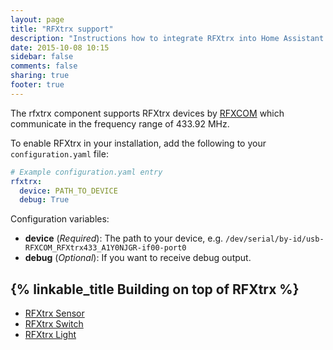 ```yaml
---
layout: page
title: "RFXtrx support"
description: "Instructions how to integrate RFXtrx into Home Assistant."
date: 2015-10-08 10:15
sidebar: false
comments: false
sharing: true
footer: true
---
```

The rfxtrx component supports RFXtrx devices by [RFXCOM](http://www.rfxcom.com) which communicate in the frequency range of 433.92 MHz.

To enable RFXtrx in your installation, add the following to your `configuration.yaml` file:

```yaml
# Example configuration.yaml entry
rfxtrx:
  device: PATH_TO_DEVICE
  debug: True
```

Configuration variables:

- **device** (*Required*): The path to your device, e.g. `/dev/serial/by-id/usb-RFXCOM_RFXtrx433_A1Y0NJGR-if00-port0`
- **debug** (*Optional*): If you want to receive debug output.


## {% linkable_title Building on top of RFXtrx %}

 - [RFXtrx Sensor](/components/sensor.rfxtrx.html)
 - [RFXtrx Switch](/components/switch.rfxtrx.html)
 - [RFXtrx Light](/components/light.rfxtrx.html)




